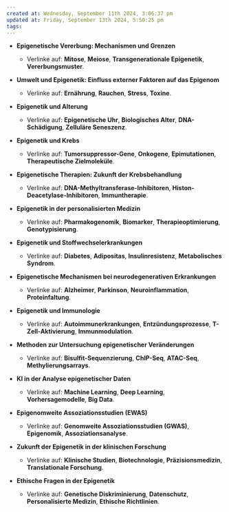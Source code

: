 ```yaml
---
created at: Wednesday, September 11th 2024, 3:06:37 pm
updated at: Friday, September 13th 2024, 5:50:25 pm
tags: 
---
```


- **Epigenetische Vererbung: Mechanismen und Grenzen**
    
    - Verlinke auf: **Mitose**, **Meiose**, **Transgenerationale Epigenetik**, **Vererbungsmuster**.
- **Umwelt und Epigenetik: Einfluss externer Faktoren auf das Epigenom**
    
    - Verlinke auf: **Ernährung**, **Rauchen**, **Stress**, **Toxine**.
- **Epigenetik und Alterung**
    
    - Verlinke auf: **Epigenetische Uhr**, **Biologisches Alter**, **DNA-Schädigung**, **Zelluläre Seneszenz**.
- **Epigenetik und Krebs**
    
    - Verlinke auf: **Tumorsuppressor-Gene**, **Onkogene**, **Epimutationen**, **Therapeutische Zielmoleküle**.
- **Epigenetische Therapien: Zukunft der Krebsbehandlung**
    
    - Verlinke auf: **DNA-Methyltransferase-Inhibitoren**, **Histon-Deacetylase-Inhibitoren**, **Immuntherapie**.
- **Epigenetik in der personalisierten Medizin**
    
    - Verlinke auf: **Pharmakogenomik**, **Biomarker**, **Therapieoptimierung**, **Genotypisierung**.
- **Epigenetik und Stoffwechselerkrankungen**
    
    - Verlinke auf: **Diabetes**, **Adipositas**, **Insulinresistenz**, **Metabolisches Syndrom**.
- **Epigenetische Mechanismen bei neurodegenerativen Erkrankungen**
    
    - Verlinke auf: **Alzheimer**, **Parkinson**, **Neuroinflammation**, **Proteinfaltung**.
- **Epigenetik und Immunologie**
    
    - Verlinke auf: **Autoimmunerkrankungen**, **Entzündungsprozesse**, **T-Zell-Aktivierung**, **Immunmodulation**.
- **Methoden zur Untersuchung epigenetischer Veränderungen**
    
    - Verlinke auf: **Bisulfit-Sequenzierung**, **ChIP-Seq**, **ATAC-Seq**, **Methylierungsarrays**.
- **KI in der Analyse epigenetischer Daten**
    
    - Verlinke auf: **Machine Learning**, **Deep Learning**, **Vorhersagemodelle**, **Big Data**.
- **Epigenomweite Assoziationsstudien (EWAS)**
    
    - Verlinke auf: **Genomweite Assoziationsstudien (GWAS)**, **Epigenomik**, **Assoziationsanalyse**.
- **Zukunft der Epigenetik in der klinischen Forschung**
    
    - Verlinke auf: **Klinische Studien**, **Biotechnologie**, **Präzisionsmedizin**, **Translationale Forschung**.
- **Ethische Fragen in der Epigenetik**
    
    - Verlinke auf: **Genetische Diskriminierung**, **Datenschutz**, **Personalisierte Medizin**, **Ethische Richtlinien**.
